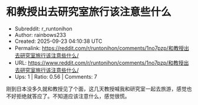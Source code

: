 # 和教授出去研究室旅行该注意些什么

- Subreddit: r_runtonihon
- Author: rainbows233
- Created: 2025-09-23 04:10:38 UTC
- Permalink: https://reddit.com/r/runtonihon/comments/1no7pzp/和教授出去研究室旅行该注意些什么/
- URL: https://www.reddit.com/r/runtonihon/comments/1no7pzp/和教授出去研究室旅行该注意些什么/
- Ups: 1 | Ratio: 0.56 | Comments: 7


刚到日本没多久就和教授见了个面，这几天教授喊我和研究室一起去旅游，感觉也不好拒绝就答应了。不知道应该注意什么，感觉很慌。

